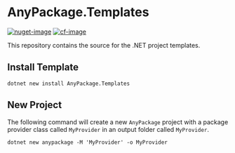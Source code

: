 # AnyPackage.Templates

[![nuget-image]][nuget-site]
[![cf-image]][cf-site]

[nuget-image]: https://img.shields.io/nuget/dt/AnyPackage.Templates
[cf-image]: https://img.shields.io/codefactor/grade/github/anypackage/templates
[nuget-site]: https://www.nuget.org/packages/AnyPackage.Templates
[cf-site]: https://www.codefactor.io/repository/github/anypackage/templates

This repository contains the source for the .NET project templates.

## Install Template

```shell
dotnet new install AnyPackage.Templates
```

## New Project

The following command will create a new `AnyPackage` project with a package provider class called `MyProvider` in an output folder called `MyProvider`.

```shell
dotnet new anypackage -M 'MyProvider' -o MyProvider
```
